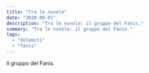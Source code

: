 ```yaml
---
title: "Tra le nuvole"
date: "2020-08-01"
description: "Tra le nuvole: il gruppo del Fanis."
summary: "Tra le nuvole: il gruppo del Fanis."
tags: 
  - "dolomiti"
  - "fanis"
---
```


Il gruppo del Fanis.